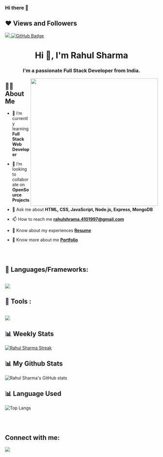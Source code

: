 ### Hi there 👋

<!--
**257277/257277** is a ✨ _special_ ✨ repository because its `README.md` (this file) appears on your GitHub profile.

Here are some ideas to get you started:

- 🔭 I’m currently working on ...
- 🌱 I’m currently learning ...
- 👯 I’m looking to collaborate on ...
- 🤔 I’m looking for help with ...
- 💬 Ask me about ...
- 📫 How to reach me: ...
- 😄 Pronouns: ...
- ⚡ Fun fact: ...
-->
## ❤ Views and Followers
<a href="https://gpvc.arturio.dev/257277">
    <img src="https://komarev.com/ghpvc/?username=257277">
</a>
<a href="https://github.com/257277?tab=followers"><img src="https://img.shields.io/github/followers/257277?label=Followers&style=social" alt="GitHub Badge"></a>


<h1 align="center">Hi 👋, I'm Rahul Sharma</h1>
<h3 align="center">I'm a passionate Full Stack Developer from India.</h3>
<img align="right" width="420" src="https://media2.giphy.com/media/qgQUggAC3Pfv687qPC/giphy.gif?cid=790b7611745b4649e65ad509de95aee8e787d2cb83bd5bec&rid=giphy.gif&ct=g" alt="">

## 🙋‍♂️ About Me


- 🌱 I’m currently learning **Full Stack Web Developer**

- 👯 I’m looking to collaborate on **OpenSource Projects**

- 💬 Ask me about **HTML, CSS, JavaScript, Node.js, Express, MongoDB**


- 📫 How to reach me **rahulshrama.4101997@gmail.com**

- 📑  Know about my experiences **[Resume](https://drive.google.com/file/d/1VjZdzOmaZdTgBZMGixAweL2isBoYYuV0/view?usp=share_link)**
- 📑  Know more about me **[Portfolio](https://257277.github.io/)**
<br/>

 <br/>
 
## 🚀 Languages/Frameworks:

<br/>
<img src="https://skillicons.dev/icons?i=html,css,javascript,nodejs,express,mongodb"/>

  
<br/>

## 🚀 Tools :

<br/>
<img src="https://skillicons.dev/icons?i=postman,git,github,netlify,vscode,codepen,replit"/>





<br/>



<p align="center">
<h2> 📊 Weekly Stats </h2>
 <a href="https://git.io/streak-stats">
 <img src="https://github-readme-streak-stats.herokuapp.com?user=257277&theme=tokyonight&hide_border=true&date_format=j%20M%5B%20Y%5D&mode=weekly" alt="Rahul Sharma Streak">
 </a>
</p>

## 📊 My Github Stats
![Rahul Sharma's GitHub stats](https://github-readme-stats.vercel.app/api?username=257277&show_icons=true&theme=tokyonight)
  <br/>
## 📊 Language Used

   ![Top Langs](https://github-readme-stats.vercel.app/api/top-langs/?username=257277&theme=tokyonight)

<br/>


<br/>


## Connect with me:
<p align="left">

<a href = "https://www.linkedin.com/in/rahul-sharma-0622a51b0/"><img src="https://img.icons8.com/fluent/48/000000/linkedin.png"/></a>
<!-- <a href = "#"><img src="https://img.icons8.com/fluent/48/000000/twitter.png"/></a>
<a href = "#"><img src="https://img.icons8.com/fluent/48/000000/instagram-new.png"/></a>
<a href = "#"><img src="https://img.icons8.com/color/48/000000/youtube-play.png"/></a> -->

</p>
